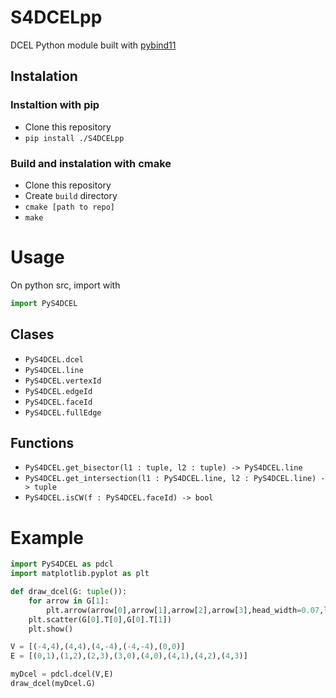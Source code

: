 # S4DCELpp
DCEL Python module built with [pybind11](https://github.com/pybind/pybind11)

## Instalation
### Instaltion with pip
* Clone this repository
* `pip install ./S4DCELpp`

### Build and instalation with cmake
* Clone this repository
* Create `build` directory
* `cmake [path to repo]`
* `make`

# Usage

On python src, import with 
```python
import PyS4DCEL
```

## Clases
* `PyS4DCEL.dcel`
* `PyS4DCEL.line`
* `PyS4DCEL.vertexId`
* `PyS4DCEL.edgeId`
* `PyS4DCEL.faceId`
* `PyS4DCEL.fullEdge`


## Functions
* `PyS4DCEL.get_bisector(l1 : tuple, l2 : tuple) -> PyS4DCEL.line`
* `PyS4DCEL.get_intersection(l1 : PyS4DCEL.line, l2 : PyS4DCEL.line) -> tuple`
* `PyS4DCEL.isCW(f : PyS4DCEL.faceId) -> bool`

# Example
```python
import PyS4DCEL as pdcl
import matplotlib.pyplot as plt

def draw_dcel(G: tuple()):
    for arrow in G[1]:
        plt.arrow(arrow[0],arrow[1],arrow[2],arrow[3],head_width=0.07,length_includes_head=True,shape='left')
    plt.scatter(G[0].T[0],G[0].T[1])
    plt.show()

V = [(-4,4),(4,4),(4,-4),(-4,-4),(0,0)]
E = [(0,1),(1,2),(2,3),(3,0),(4,0),(4,1),(4,2),(4,3)]

myDcel = pdcl.dcel(V,E)
draw_dcel(myDcel.G)
```

